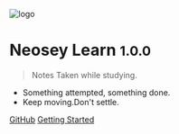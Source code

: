 ![logo](https://s2.ax1x.com/2020/02/05/1spiWT.th.png)

# Neosey Learn <small>1.0.0</small>

> Notes Taken while studying.

- Something attempted, something done.
- Keep moving.Don't settle.

[GitHub](https://github.com/Neosey/Learn/)
[Getting Started](#README)
